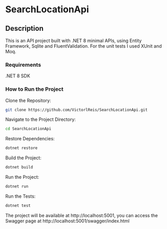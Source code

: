 # SearchLocationApi
## Description
This is an API project built with .NET 8 minimal APIs, using Entity Framework, Sqlite and FluentValidation. For the unit tests I used XUnit and Moq.

### Requirements
.NET 8 SDK

### How to Run the Project
Clone the Repository:

```bash
git clone https://github.com/VictorlReis/SearchLocationApi.git
```
Navigate to the Project Directory:

```bash
cd SearchLocationApi
```
Restore Dependencies:

```bash
dotnet restore
```
Build the Project:
```bash
dotnet build
```
Run the Project:
```bash
dotnet run
```
Run the Tests:
```bash
dotnet test
```


The project will be available at http://localhost:5001, you can access the Swagger page at http://localhost:5001/swagger/index.html
